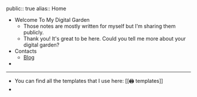 public:: true
alias:: Home

- Welcome To My Digital Garden
	- Those notes are mostly written for myself but I'm sharing them publicly.
	- Thank you! It's great to be here. Could you tell me more about your digital garden?
- Contacts
	- [Blog](https://aetherhjf.com)
-
- ---
- You can find all the templates that I use here: [[🖨 templates]]
-